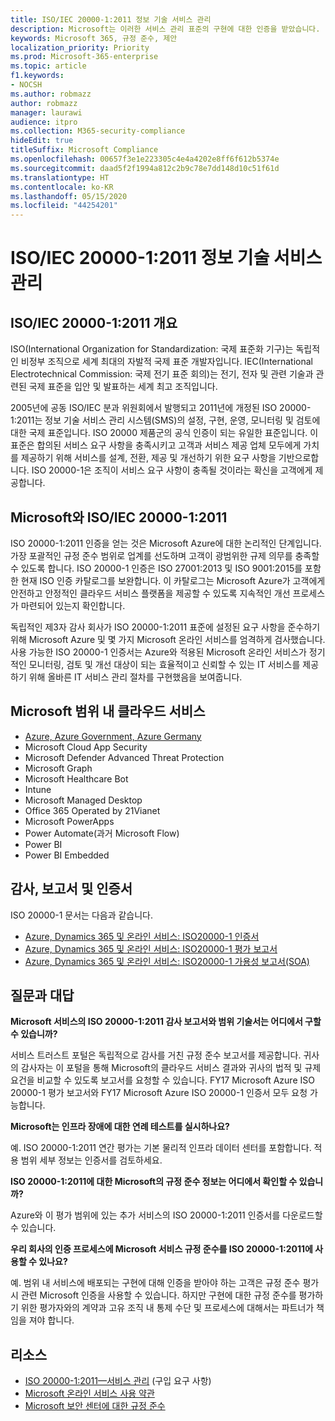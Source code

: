 ```yaml
---
title: ISO/IEC 20000-1:2011 정보 기술 서비스 관리
description: Microsoft는 이러한 서비스 관리 표준의 구현에 대한 인증을 받았습니다.
keywords: Microsoft 365, 규정 준수, 제안
localization_priority: Priority
ms.prod: Microsoft-365-enterprise
ms.topic: article
f1.keywords:
- NOCSH
ms.author: robmazz
author: robmazz
manager: laurawi
audience: itpro
ms.collection: M365-security-compliance
hideEdit: true
titleSuffix: Microsoft Compliance
ms.openlocfilehash: 00657f3e1e223305c4e4a4202e8ff6f612b5374e
ms.sourcegitcommit: daad5f2f1994a812c2b9c78e7dd148d10c51f61d
ms.translationtype: HT
ms.contentlocale: ko-KR
ms.lasthandoff: 05/15/2020
ms.locfileid: "44254201"
---
```

# <a name="isoiec-20000-12011-information-technology-service-management"></a>ISO/IEC 20000-1:2011 정보 기술 서비스 관리

## <a name="isoiec-20000-12011-overview"></a>ISO/IEC 20000-1:2011 개요

ISO(International Organization for Standardization: 국제 표준화 기구)는 독립적인 비정부 조직으로 세계 최대의 자발적 국제 표준 개발자입니다. IEC(International Electrotechnical Commission: 국제 전기 표준 회의)는 전기, 전자 및 관련 기술과 관련된 국제 표준을 입안 및 발표하는 세계 최고 조직입니다.  
  
2005년에 공동 ISO/IEC 분과 위원회에서 발행되고 2011년에 개정된 ISO 20000-1:2011는 정보 기술 서비스 관리 시스템(SMS)의 설정, 구현, 운영, 모니터링 및 검토에 대한 국제 표준입니다. ISO 20000 제품군의 공식 인증이 되는 유일한 표준입니다. 이 표준은 합의된 서비스 요구 사항을 충족시키고 고객과 서비스 제공 업체 모두에게 가치를 제공하기 위해 서비스를 설계, 전환, 제공 및 개선하기 위한 요구 사항을 기반으로합니다. ISO 20000-1은 조직이 서비스 요구 사항이 충족될 것이라는 확신을 고객에게 제공합니다.

## <a name="microsoft-and-isoiec-20000-12011"></a>Microsoft와 ISO/IEC 20000-1:2011

ISO 20000-1:2011 인증을 얻는 것은 Microsoft Azure에 대한 논리적인 단계입니다. 가장 포괄적인 규정 준수 범위로 업계를 선도하며 고객이 광범위한 규제 의무를 충족할 수 있도록 합니다. ISO 20000-1 인증은 ISO 27001:2013 및 ISO 9001:2015를 포함한 현재 ISO 인증 카탈로그를 보완합니다. 이 카탈로그는 Microsoft Azure가 고객에게 안전하고 안정적인 클라우드 서비스 플랫폼을 제공할 수 있도록 지속적인 개선 프로세스가 마련되어 있는지 확인합니다.  
  
독립적인 제3자 감사 회사가 ISO 20000-1:2011 표준에 설정된 요구 사항을 준수하기 위해 Microsoft Azure 및 몇 가지 Microsoft 온라인 서비스를 엄격하게 검사했습니다. 사용 가능한 ISO 20000-1 인증서는 Azure와 적용된 Microsoft 온라인 서비스가 정기적인 모니터링, 검토 및 개선 대상이 되는 효율적이고 신뢰할 수 있는 IT 서비스를 제공하기 위해 올바른 IT 서비스 관리 절차를 구현했음을 보여줍니다.

## <a name="microsoft-in-scope-cloud-services"></a>Microsoft 범위 내 클라우드 서비스

- [Azure, Azure Government, Azure Germany](https://aka.ms/AzureCompliance)
- Microsoft Cloud App Security
- Microsoft Defender Advanced Threat Protection
- Microsoft Graph
- Microsoft Healthcare Bot
- Intune
- Microsoft Managed Desktop
- Office 365 Operated by 21Vianet
- Microsoft PowerApps
- Power Automate(과거 Microsoft Flow)
- Power BI
- Power BI Embedded

## <a name="audits-reports-and-certificates"></a>감사, 보고서 및 인증서

ISO 20000-1 문서는 다음과 같습니다.

- [Azure, Dynamics 365 및 온라인 서비스: ISO20000-1 인증서](https://aka.ms/azureiso200001cert)
- [Azure, Dynamics 365 및 온라인 서비스: ISO20000-1 평가 보고서](https://aka.ms/azureiso200001report)
- [Azure, Dynamics 365 및 온라인 서비스: ISO20000-1 가용성 보고서(SOA)](https://aka.ms/azureiso200001soa)

## <a name="frequently-asked-questions"></a>질문과 대답

**Microsoft 서비스의 ISO 20000-1:2011 감사 보고서와 범위 기술서는 어디에서 구할 수 있습니까?**

서비스 트러스트 포털은 독립적으로 감사를 거친 규정 준수 보고서를 제공합니다. 귀사의 감사자는 이 포털을 통해 Microsoft의 클라우드 서비스 결과와 귀사의 법적 및 규제 요건을 비교할 수 있도록 보고서를 요청할 수 있습니다. FY17 Microsoft Azure ISO 20000-1 평가 보고서와 FY17 Microsoft Azure ISO 20000-1 인증서 모두 요청 가능합니다.

**Microsoft는 인프라 장애에 대한 연례 테스트를 실시하나요?**

예. ISO 20000-1:2011 연간 평가는 기본 물리적 인프라 데이터 센터를 포함합니다. 적용 범위 세부 정보는 인증서를 검토하세요.

**ISO 20000-1:2011에 대한 Microsoft의 규정 준수 정보는 어디에서 확인할 수 있습니까?**

Azure와 이 평가 범위에 있는 추가 서비스의 ISO 20000-1:2011 인증서를 다운로드할 수 있습니다.

**우리 회사의 인증 프로세스에 Microsoft 서비스 규정 준수를 ISO 20000-1:2011에 사용할 수 있나요?**

예. 범위 내 서비스에 배포되는 구현에 대해 인증을 받아야 하는 고객은 규정 준수 평가 시 관련 Microsoft 인증을 사용할 수 있습니다. 하지만 구현에 대한 규정 준수를 평가하기 위한 평가자와의 계약과 고유 조직 내 통제 수단 및 프로세스에 대해서는 파트너가 책임을 져야 합니다.

## <a name="resources"></a>리소스

- [ISO 20000-1:2011—서비스 관리](https://www.iso.org/standard/51986.html) (구입 요구 사항)
- [Microsoft 온라인 서비스 사용 약관](https://aka.ms/Online-Services-Terms)
- [Microsoft 보안 센터에 대한 규정 준수](https://www.microsoft.com/trust-center/compliance/compliance-overview)
